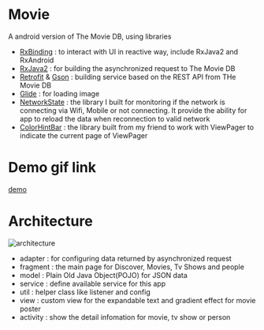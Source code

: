 # Movie
A android version of The Movie DB,
using libraries 
* [RxBinding](https://github.com/JakeWharton/RxBinding) : to interact with UI in reactive way, include RxJava2 and RxAndroid  
* [RxJava2](https://github.com/ReactiveX/RxJava) : for building the asynchronized request to The Movie DB
* [Retrofit](https://square.github.io/retrofit/) & [Gson](https://github.com/google/gson) : building service based on the REST API from THe Movie DB
* [Glide](https://github.com/bumptech/glide) : for loading image
* [NetworkState](https://github.com/ALiao1432/NetworkState) : the library I built for monitoring if the network is connecting via Wifi, Mobile or not connecting. It provide the ability for app to reload the data when reconnection to valid network
* [ColorHintBar](https://github.com/SeamasShih/ColorHintBarLibrary) : the library built from my friend to work with ViewPager to indicate the current page of ViewPager

# Demo gif link
[demo](https://photos.app.goo.gl/15vsfJmJJp2gVVbJ7)

# Architecture
![architecture](https://lh3.googleusercontent.com/SqTvfg3d45IkgNFdGfSUI-uLwluHRrOdB0bHxwOl-dZRIGjCvlOBuLdzB7t1MDLmWHmUshrXC1FTNkFd7-r3yEPHUxixl1TqcNirw3MkZyuSSnvTDR5rHF5N8yI-szv4ci-ksd0iF_u-LD_R1MaLkN7dtmQSfWVZB0klnj7JJkGDtKl3QuC7PGYwqHPS_FT1NRq2ChvW0cxLlAWcUEul5_P-0oJOf215bLpVEnXYMUTC2OrPj1omzjAMsTCq6kcHTWem2ybZNrE1Hb9USwyLWQMVMTdYuS1Em0HMfvvkL9SYekUxoRUd6bUUR-mefXrlKA8HFyoKmPEciNbPhMYc1xwE99J9sVOAtxSgghST0PSjhnT0Wr3zb9RoK96Hc6P1ljEz_f5ouOTUvEIOU7BiipSBL9_g88ujFHEJkH-YMZEVcrqSX7BTYZ50xeZivyX0JbFBnSJP6OFR5U2P0lnNtJIPLSD7evNE-6jlIYKv_56HlrHgUh8bhplMzo_60dUNhry9BQghr5o600W9m-Ns7Ezlo8rumtaaDyn59mTY7A5eb_ym-k-sJlC4GmxqFTfGr9M0a9tQBCqljtlXOn6J4WT9PA8FWwFGiDTI-0nLLKLT1R3_X7Fc076ra_Lj9zAzaJN_MzgeKMaZhhCTQ1Hvf8DPhhCbAw=w1099-h267-no)
* adapter : for configuring data returned by asynchronized request
* fragment : the main page for Discover, Movies, Tv Shows and people
* model : Plain Old Java Object(POJO) for JSON data
* service : define available service for this app
* util : helper class like listener and config
* view : custom view for the expandable text and gradient effect for movie poster
* activity : show the detail infomation for movie, tv show or person
